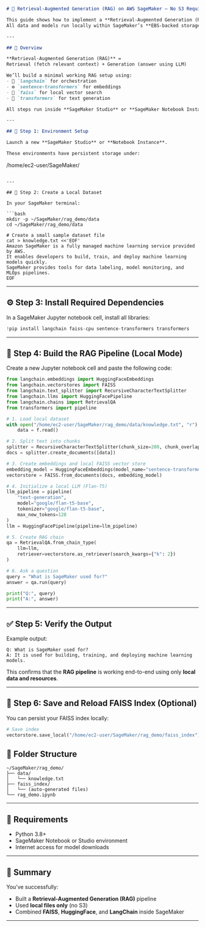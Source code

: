 ```markdown
# 🧠 Retrieval-Augmented Generation (RAG) on AWS SageMaker — No S3 Required

This guide shows how to implement a **Retrieval-Augmented Generation (RAG)** pipeline **entirely inside AWS SageMaker** — without using Amazon S3.  
All data and models run locally within SageMaker’s **EBS-backed storage**.

---

## 📘 Overview

**Retrieval-Augmented Generation (RAG)** =  
Retrieval (fetch relevant context) + Generation (answer using LLM)

We’ll build a minimal working RAG setup using:
- 🧩 `langchain` for orchestration  
- ⚙️ `sentence-transformers` for embeddings  
- 🧮 `faiss` for local vector search  
- 🤖 `transformers` for text generation  

All steps run inside **SageMaker Studio** or **SageMaker Notebook Instance**, using **local files only**.

---

## 🧩 Step 1: Environment Setup

Launch a new **SageMaker Studio** or **Notebook Instance**.

These environments have persistent storage under:
```

/home/ec2-user/SageMaker/

````

---

## 🧾 Step 2: Create a Local Dataset

In your SageMaker terminal:

```bash
mkdir -p ~/SageMaker/rag_demo/data
cd ~/SageMaker/rag_demo/data

# Create a small sample dataset file
cat > knowledge.txt <<'EOF'
Amazon SageMaker is a fully managed machine learning service provided by AWS.
It enables developers to build, train, and deploy machine learning models quickly.
SageMaker provides tools for data labeling, model monitoring, and MLOps pipelines.
EOF
````

---

## ⚙️ Step 3: Install Required Dependencies

In a SageMaker Jupyter notebook cell, install all libraries:

```python
!pip install langchain faiss-cpu sentence-transformers transformers
```

---

## 🧠 Step 4: Build the RAG Pipeline (Local Mode)

Create a new Jupyter notebook cell and paste the following code:

```python
from langchain.embeddings import HuggingFaceEmbeddings
from langchain.vectorstores import FAISS
from langchain.text_splitter import RecursiveCharacterTextSplitter
from langchain.llms import HuggingFacePipeline
from langchain.chains import RetrievalQA
from transformers import pipeline

# 1. Load local dataset
with open("/home/ec2-user/SageMaker/rag_demo/data/knowledge.txt", "r") as f:
    data = f.read()

# 2. Split text into chunks
splitter = RecursiveCharacterTextSplitter(chunk_size=200, chunk_overlap=20)
docs = splitter.create_documents([data])

# 3. Create embeddings and local FAISS vector store
embedding_model = HuggingFaceEmbeddings(model_name="sentence-transformers/all-MiniLM-L6-v2")
vectorstore = FAISS.from_documents(docs, embedding_model)

# 4. Initialize a local LLM (Flan-T5)
llm_pipeline = pipeline(
    "text-generation",
    model="google/flan-t5-base",
    tokenizer="google/flan-t5-base",
    max_new_tokens=128
)
llm = HuggingFacePipeline(pipeline=llm_pipeline)

# 5. Create RAG chain
qa = RetrievalQA.from_chain_type(
    llm=llm,
    retriever=vectorstore.as_retriever(search_kwargs={"k": 2})
)

# 6. Ask a question
query = "What is SageMaker used for?"
answer = qa.run(query)

print("Q:", query)
print("A:", answer)
```

---

## ✅ Step 5: Verify the Output

Example output:

```
Q: What is SageMaker used for?
A: It is used for building, training, and deploying machine learning models.
```

This confirms that the **RAG pipeline** is working end-to-end using only **local data and resources**.

---

## 💾 Step 6: Save and Reload FAISS Index (Optional)

You can persist your FAISS index locally:

```python
# Save index
vectorstore.save_local("/home/ec2-user/SageMaker/rag_demo/faiss_index")
```

## 📂 Folder Structure

```
~/SageMaker/rag_demo/
├── data/
│   └── knowledge.txt
├── faiss_index/
│   └── (auto-generated files)
└── rag_demo.ipynb
```

---

## 🧰 Requirements

* Python 3.8+
* SageMaker Notebook or Studio environment
* Internet access for model downloads

---

## 🚀 Summary

You’ve successfully:

* Built a **Retrieval-Augmented Generation (RAG)** pipeline
* Used **local files only** (no S3)
* Combined **FAISS**, **HuggingFace**, and **LangChain** inside SageMaker


---
